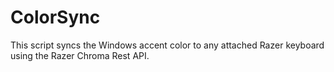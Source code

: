 # ColorSync

This script syncs the Windows accent color to any attached Razer keyboard using the Razer Chroma Rest API.
